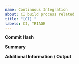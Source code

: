 ```yaml
---
name: Continuous Integration
about: CI build process related
title: "[CI] "
labels: CI, TRIAGE
---
```

**Commit Hash**

**Summary**

**Additional Information / Output**
